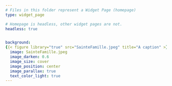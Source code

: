 ```yaml
---
# Files in this folder represent a Widget Page (homepage)
type: widget_page

# Homepage is headless, other widget pages are not.
headless: true


background:
{{< figure library="true" src="SainteFamille.jpeg" title="A caption" >}}
  image: SainteFamille.jpeg
  image_darken: 0.6
  image_size: cover
  image_position: center
  image_parallax: true
  text_color_light: true
---
```

